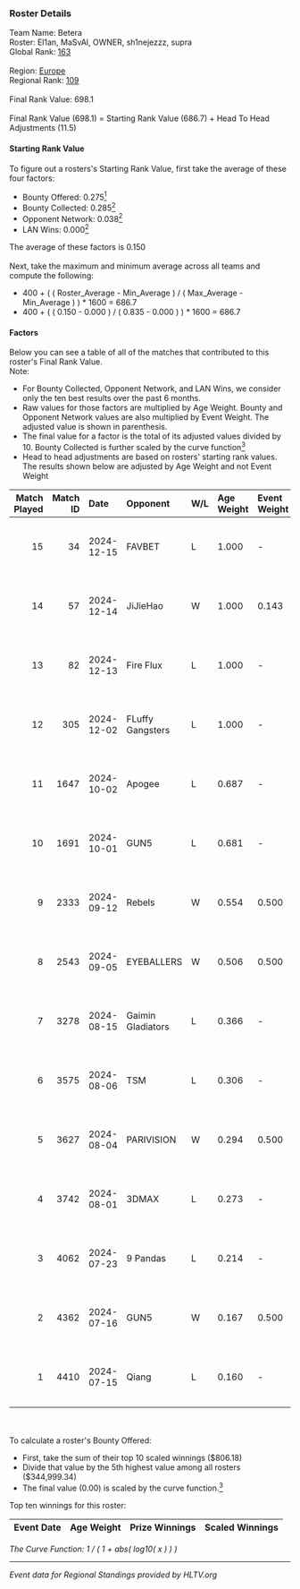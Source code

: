 ### Roster Details<br />
Team Name: Betera<br />
Roster: El1an, MaSvAl, OWNER, sh1nejezzz, supra<br />
Global Rank: [163](../../standings_global_2024_12_18.md)<br />
<br />
Region: [Europe]( ../../standings_europe_2024_12_18.md)<br />
Regional Rank: [109]( ../../standings_europe_2024_12_18.md)<br />
<br />
Final Rank Value:  698.1<br />
<br />
Final Rank Value (698.1) = Starting Rank Value (686.7) + Head To Head Adjustments (11.5)<br />

#### Starting Rank Value<br />
To figure out a rosters's Starting Rank Value, first take the average of these four factors:<br />
- Bounty Offered: 0.275[<sup>1</sup>](#table2)
- Bounty Collected: 0.285[<sup>2</sup>](#table1)
- Opponent Network: 0.038[<sup>2</sup>](#table1)
- LAN Wins: 0.000[<sup>2</sup>](#table1)

The average of these factors is 0.150<br />
<br />
Next, take the maximum and minimum average across all teams and compute the following:<br />
- 400 + ( ( Roster_Average - Min_Average ) / ( Max_Average - Min_Average ) ) * 1600 = 686.7
- 400 + ( ( 0.150 - 0.000 ) / ( 0.835 - 0.000 ) ) * 1600 = 686.7


#### Factors<br />
Below you can see a table of all of the matches that contributed to this roster's Final Rank Value.<br />
Note:<br />

- For Bounty Collected, Opponent Network, and LAN Wins, we consider only the ten best results over the past 6 months.
- Raw values for those factors are multiplied by Age Weight. Bounty and Opponent Network values are also multiplied by Event Weight. The adjusted value is shown in parenthesis.
- The final value for a factor is the total of its adjusted values divided by 10. Bounty Collected is further scaled by the curve function[<sup>3</sup>](#curveFunction)
- Head to head adjustments are based on rosters' starting rank values. The results shown below are adjusted by Age Weight and not Event Weight
<span id="table1"></span><br />


| Match Played | Match ID | Date       | Opponent          | W/L | Age Weight | Event Weight | Bounty Collected | Opponent Network | LAN Wins  | H2H Adj. | Roster                                        |
| -: | -: | :- | :- | :- | :- | :- | :- | :- | :- | -: | :- |
|           15 |       34 | 2024-12-15 | FAVBET            | L   | 1.000      | -            | -                | -                | -         |    -6.50 | El1an, MaSvAl, OWNER, sh1nejezzz, supra       |
|           14 |       57 | 2024-12-14 | JiJieHao          | W   | 1.000      | 0.143        | 0.007 (0.001)    | 0.156 (0.022)    | 0 (0.000) |    17.08 | El1an, MaSvAl, OWNER, sh1nejezzz, supra       |
|           13 |       82 | 2024-12-13 | Fire Flux         | L   | 1.000      | -            | -                | -                | -         |    -6.44 | El1an, MaSvAl, OWNER, sh1nejezzz, supra       |
|           12 |      305 | 2024-12-02 | FLuffy Gangsters  | L   | 1.000      | -            | -                | -                | -         |   -11.74 | El1an, MaSvAl, OWNER, sh1nejezzz, tENZY       |
|           11 |     1647 | 2024-10-02 | Apogee            | L   | 0.687      | -            | -                | -                | -         |    -5.56 | El1an, MaSvAl, OWNER, sh1nejezzz, tripex17    |
|           10 |     1691 | 2024-10-01 | GUN5              | L   | 0.681      | -            | -                | -                | -         |    -2.60 | El1an, MaSvAl, OWNER, sh1nejezzz, tripex17    |
|            9 |     2333 | 2024-09-12 | Rebels            | W   | 0.554      | 0.500        | 0.034 (0.009)    | 0.405 (0.112)    | 0 (0.000) |    12.87 | El1an, MaSvAl, OWNER, sh1nejezzz, supra       |
|            8 |     2543 | 2024-09-05 | EYEBALLERS        | W   | 0.506      | 0.500        | 0.014 (0.004)    | 0.423 (0.107)    | 0 (0.000) |    10.06 | El1an, MaSvAl, OWNER, sh1nejezzz, supra       |
|            7 |     3278 | 2024-08-15 | Gaimin Gladiators | L   | 0.366      | -            | -                | -                | -         |    -2.31 | El1an, OWNER, Sdaim, sh1nejezzz, supra        |
|            6 |     3575 | 2024-08-06 | TSM               | L   | 0.306      | -            | -                | -                | -         |    -2.12 | El1an, MaSvAl, OWNER, sh1nejezzz, supra       |
|            5 |     3627 | 2024-08-04 | PARIVISION        | W   | 0.294      | 0.500        | 0.026 (0.004)    | 0.368 (0.054)    | 0 (0.000) |     7.50 | El1an, MaSvAl, OWNER, sh1nejezzz, supra       |
|            4 |     3742 | 2024-08-01 | 3DMAX             | L   | 0.273      | -            | -                | -                | -         |    -0.09 | El1an, lollipop21k, MaSvAl, OWNER, sh1nejezzz |
|            3 |     4062 | 2024-07-23 | 9 Pandas          | L   | 0.214      | -            | -                | -                | -         |    -0.52 | El1an, MaSvAl, OWNER, sh1nejezzz, supra       |
|            2 |     4362 | 2024-07-16 | GUN5              | W   | 0.167      | 0.500        | 0.162 (0.013)    | 1.000 (0.083)    | 0 (0.000) |     4.66 | El1an, MaSvAl, OWNER, sh1nejezzz, supra       |
|            1 |     4410 | 2024-07-15 | Qiang             | L   | 0.160      | -            | -                | -                | -         |    -2.78 | El1an, MaSvAl, OWNER, sh1nejezzz, supra       |

<br />
<span id="table2"></span><br />
To calculate a roster's Bounty Offered:<br />

- First, take the sum of their top 10 scaled winnings ($806.18)
- Divide that value by the 5th highest value among all rosters ($344,999.34)
- The final value (0.00) is scaled by the curve function.[<sup>3</sup>](#curveFunction)

Top ten winnings for this roster:<br />

| Event Date | Age Weight | Prize Winnings | Scaled Winnings |
| :- | -: | :- | :- |


<span id="curveFunction"></span>_The Curve Function: 1 / ( 1 + abs( log10( x ) ) )_<br />

---
_Event data for Regional Standings provided by HLTV.org_<br />
